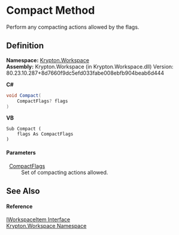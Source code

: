 # Compact Method


Perform any compacting actions allowed by the flags.



## Definition
**Namespace:** <a href="0dbf488f-9676-a1e5-a949-1b4bcea03d52.md">Krypton.Workspace</a>  
**Assembly:** Krypton.Workspace (in Krypton.Workspace.dll) Version: 80.23.10.287+8d7660f9dc5efd033fabe008ebfb904beab6d444

**C#**
``` C#
void Compact(
	CompactFlags? flags
)
```
**VB**
``` VB
Sub Compact ( 
	flags As CompactFlags
)
```



#### Parameters
<dl><dt>  <a href="97d5072b-527f-ea8a-095f-c45e18fa1af1.md">CompactFlags</a></dt><dd>Set of compacting actions allowed.</dd></dl>

## See Also


#### Reference
<a href="221a6e11-27c9-1bc0-0ade-ab23384ff077.md">IWorkspaceItem Interface</a>  
<a href="0dbf488f-9676-a1e5-a949-1b4bcea03d52.md">Krypton.Workspace Namespace</a>  
